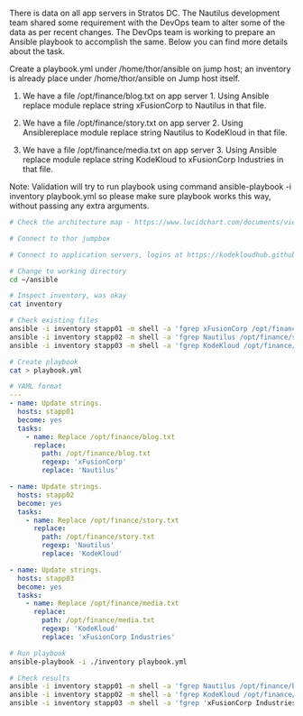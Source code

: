 There is data on all app servers in Stratos DC. The Nautilus development team shared some requirement with the DevOps team to alter some of the data as per recent changes. The DevOps team is working to prepare an Ansible playbook to accomplish the same. Below you can find more details about the task.

Create a playbook.yml under /home/thor/ansible on jump host; an inventory is already place under /home/thor/ansible on Jump host itself.

1. We have a file /opt/finance/blog.txt on app server 1. Using Ansible replace module replace string xFusionCorp to Nautilus in that file.

1. We have a file /opt/finance/story.txt on app server 2. Using Ansiblereplace module replace string Nautilus to KodeKloud in that file.

1. We have a file /opt/finance/media.txt on app server 3. Using Ansible replace module replace string KodeKloud to xFusionCorp Industries in that file.

Note: Validation will try to run playbook using command ansible-playbook -i inventory playbook.yml so please make sure playbook works this way, without passing any extra arguments.

```bash
# Check the architecture map - https://www.lucidchart.com/documents/view/58e22de2-c446-4b49-ae0f-db79a3318e97/0_0

# Connect to thor jumpbox

# Connect to application servers, logins at https://kodekloudhub.github.io/kodekloud-engineer/docs/projects/nautilus

# Change to working directory
cd ~/ansible

# Inspect inventory, was okay
cat inventory

# Check existing files
ansible -i inventory stapp01 -m shell -a 'fgrep xFusionCorp /opt/finance/blog.txt'
ansible -i inventory stapp02 -m shell -a 'fgrep Nautilus /opt/finance/story.txt'
ansible -i inventory stapp03 -m shell -a 'fgrep KodeKloud /opt/finance/media.txt'

# Create playbook
cat > playbook.yml
```

```yaml
# YAML format
---
- name: Update strings.
  hosts: stapp01
  become: yes
  tasks:
    - name: Replace /opt/finance/blog.txt
      replace:
        path: /opt/finance/blog.txt
        regexp: 'xFusionCorp'
        replace: 'Nautilus'

- name: Update strings.
  hosts: stapp02
  become: yes
  tasks:
    - name: Replace /opt/finance/story.txt
      replace:
        path: /opt/finance/story.txt
        regexp: 'Nautilus'
        replace: 'KodeKloud'

- name: Update strings.
  hosts: stapp03
  become: yes
  tasks:
    - name: Replace /opt/finance/media.txt
      replace:
        path: /opt/finance/media.txt
        regexp: 'KodeKloud'
        replace: 'xFusionCorp Industries'
```

```bash
# Run playbook
ansible-playbook -i ./inventory playbook.yml

# Check results
ansible -i inventory stapp01 -m shell -a 'fgrep Nautilus /opt/finance/blog.txt'
ansible -i inventory stapp02 -m shell -a 'fgrep KodeKloud /opt/finance/story.txt'
ansible -i inventory stapp03 -m shell -a 'fgrep 'xFusionCorp Industries' /opt/finance/media.txt'
```

